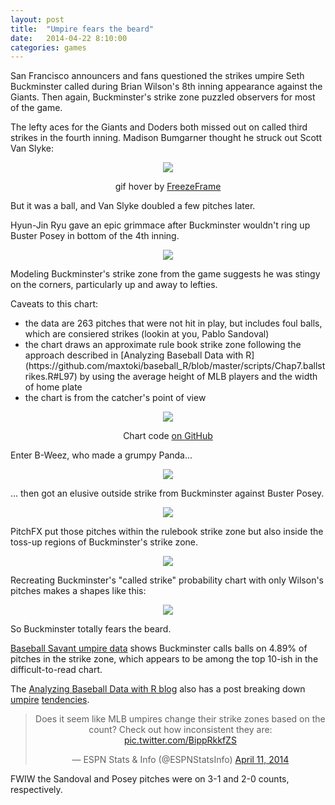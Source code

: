 ```yaml
---
layout: post
title:  "Umpire fears the beard"
date:   2014-04-22 8:10:00
categories: games
---
```


San Francisco announcers and fans questioned the strikes umpire Seth Buckminster called during Brian Wilson's 8th inning appearance against the Giants. Then again, Buckminster's strike zone puzzled observers for most of the game.

The lefty aces for the Giants and Doders both missed out on called third strikes in the fourth inning. Madison Bumgarner thought he struck out Scott Van Slyke:

<div align="center">
    <img class="freezeframe" src="{{ site.url }}/post-assets/2014-04-22-strike-zone/bum.gif"/>
    <p class="caption">gif hover by <a href="http://freezeframe.chrisantonellis.com">FreezeFrame</a></p>
</div>

But it was a ball, and Van Slyke doubled a few pitches later.

Hyun-Jin Ryu gave an epic grimmace after Buckminster wouldn't ring up Buster Posey in bottom of the 4th inning.

<div align="center">
    <img class="freezeframe" src="{{ site.url }}/post-assets/2014-04-22-strike-zone/ryu.gif"/>
</div>

Modeling Buckminster's strike zone from the game suggests he was stingy on the corners, particularly up and away to lefties.

Caveats to this chart:
<ul>
    <li>the data are 263 pitches that were not hit in play, but includes foul balls, which are consiered strikes (lookin at you, Pablo Sandoval)</li>
    <li>the chart draws an approximate rule book strike zone following the approach described in [Analyzing Baseball Data with R](https://github.com/maxtoki/baseball_R/blob/master/scripts/Chap7.ballstrikes.R#L97) by using the average height of MLB players and the width of home plate</li>
    <li>the chart is from the catcher's point of view</li>
</ul>

<div align="center">
    <img class="freezeframe" src="{{ site.url }}/post-assets/2014-04-22-strike-zone/contour.png"/>
    <p><span class="caption">Chart code <a href="https://github.com/danhillreports/isbrianwilsonraging/tree/master/data/2014-04-22-strike-zone">on GitHub</a></span></p>
</div>

Enter B-Weez, who made a grumpy Panda...

<div align="center">
    <img class="freezeframe" src="{{ site.url }}/post-assets/2014-04-22-strike-zone/panda.gif"/>
</div>

... then got an elusive outside strike from Buckminster against Buster Posey.

<div align="center">
    <img class="freezeframe" src="{{ site.url }}/post-assets/2014-04-22-strike-zone/posey.gif"/>
</div>

PitchFX put those pitches within the rulebook strike zone but also inside the toss-up regions of Buckminster's strike zone.

<div align="center">
    <img class="freezeframe" src="{{ site.url }}/post-assets/2014-04-22-strike-zone/strikes.png"/>
</div>

Recreating Buckminster's "called strike" probability chart with only Wilson's pitches makes a shapes like this:

<div align="center">
    <img class="freezeframe" src="{{ site.url }}/post-assets/2014-04-22-strike-zone/contour-bweez.png"/>
</div>

So Buckminster totally fears the beard.

[Baseball Savant umpire data](http://baseballsavant.com/apps/umpires.php?sort=umpire_name&year=2014) shows Buckminster calls balls on 4.89% of pitches in the strike zone, which appears to be among the top 10-ish in the difficult-to-read chart.

The [Analyzing Baseball Data with R blog](http://baseballwithr.wordpress.com/2014/04/21/are-umpires-becoming-less-merciful/) also has a post breaking down [umpire](https://blog.smu.edu/research/2011/09/06/white-favoritism-by-major-league-umps-lowers-minority-pitcher-performance-pay/) [tendencies](http://fivethirtyeight.com/features/four-strikes-and-youre-out/).

<div align="center"><blockquote class="twitter-tweet" lang="en"><p>Does it seem like MLB umpires change their strike zones based on the count? Check out how inconsistent they are: <a href="http://t.co/BippRkkfZS">pic.twitter.com/BippRkkfZS</a></p>&mdash; ESPN Stats &amp; Info (@ESPNStatsInfo) <a href="https://twitter.com/ESPNStatsInfo/statuses/454759360623689728">April 11, 2014</a></blockquote>
<script async src="//platform.twitter.com/widgets.js" charset="utf-8"></script></div>

 FWIW the Sandoval and Posey pitches were on 3-1 and 2-0 counts, respectively.
